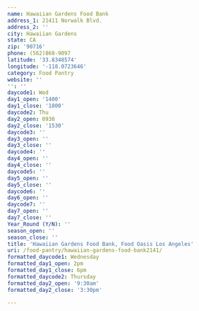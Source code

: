 ```yaml
---
name: Hawaiian Gardens Food Bank
address_1: 21411 Norwalk Blvd.
address_2: ''
city: Hawaiian Gardens
state: CA
zip: '90716'
phone: (562)860-9097
latitude: '33.8348574'
longitude: '-118.0723646'
category: Food Pantry
website: ''
'': ''
daycode1: Wed
day1_open: '1400'
day1_close: '1800'
daycode2: Thu
day2_open: 0930
day2_close: '1530'
daycode3: ''
day3_open: ''
day3_close: ''
daycode4: ''
day4_open: ''
day4_close: ''
daycode5: ''
day5_open: ''
day5_close: ''
daycode6: ''
day6_open: ''
daycode7: ''
day7_open: ''
day7_close: ''
Year_Round (Y/N): ''
season_open: ''
season_close: ''
title: 'Hawaiian Gardens Food Bank, Food Oasis Los Angeles'
uri: /food-pantry/hawaiian-gardens-food-bank2141/
formatted_daycode1: Wednesday
formatted_day1_open: 2pm
formatted_day1_close: 6pm
formatted_daycode2: Thursday
formatted_day2_open: '9:30am'
formatted_day2_close: '3:30pm'

---
```

